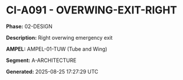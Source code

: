 # CI-A091 - OVERWING-EXIT-RIGHT

**Phase:** 02-DESIGN

**Description:** Right overwing emergency exit

**AMPEL:** AMPEL-01-TUW (Tube and Wing)

**Segment:** A-ARCHITECTURE

**Generated:** 2025-08-25 17:27:29 UTC
